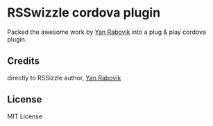 # RSSwizzle cordova plugin

Packed the awesome work by [Yan Rabovik](https://github.com/rabovik) into a plug & play cordova plugin.

## Credits

directly to RSSizzle author, [Yan Rabovik](https://github.com/rabovik)

## License

MIT License